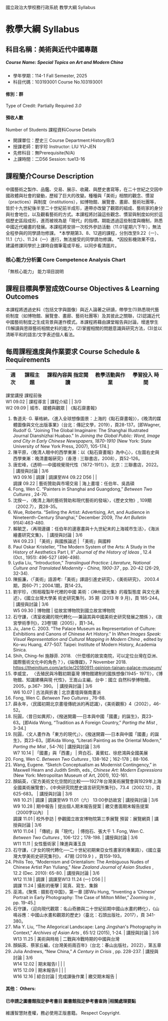 國立政治大學校務行政系統 教學大綱 Syllabus
# 教學大綱 Syllabus
##  科目名稱：美術與近代中國專題
#####  Course Name: Special Topics on Art and Modern China
  * 學年學期：114-1 Fall Semester, 2025 
  * 科目代碼：103193001 Course No.103193001
#### 修別：群
Type of Credit: Partially Required 
_3.0_
#### 預收人數
Number of Students
課程資料Course Details
  * 開課單位：歷史三 Course Department:History/B/3 
  * 授課老師：劉宇珍 Instructor: LIU YU-JEN 
  * 先修科目：無Prerequisite(N/A)
  * 上課時間：二D56 Session: tue13-16
##  課程簡介Course Description
中國藝術之製作、品鑑、交易、展示、收藏、與歷史書寫等，在二十世紀之交因中國政體與社會的變動，歷經了巨大的改變。種種與「美術」相關的觀念、慣習（practices）與制度（institutions），如博物館、展覽會、畫廊、藝術社團等，皆於十九世紀後半至二十世紀前半成形，連帶亦改變了觀眾的組成、藝術家的身分與社會地位，以及觀看藝術的方式。本課程將討論這些觀念、慣習與制度如何於這個歷史區段成形，進而被視為是「現代」的指標。期能透過這些制度與機制，熟悉中國近代繪畫的發展。本課程將安排一次校外參訪活動（11.01星期六下午），無法全程參與的同學請勿修課。
*本學期第3、8、12週的課程，分別改至9.22（一）、11.1（六）、11.24（一）進行，無法接受的同學請勿修課。
*因投影機效果不佳，建議修課同學於上課時自備筆電或平板，以同步看清圖片。
###  核心能力分析圖 Core Competence Analysis Chart
「無核心能力」 
能力項目說明
##  課程目標與學習成效Course Objectives & Learning Outcomes 
本課程將透過史料（包括文字與圖像）與近人論著之研讀，帶學生(1)熟悉現代藝術制度（如博物館、展覽會、畫廊、藝術社團等）及其彼此之關聯，(2)認識近代中國藝術制度之生成背景與運作模式。本課程將藉由課堂報告與討論，增進學生(1)解讀與思辯藝術相關史料的能力，(2)掌握相關的問題意識與研究方法，(3)並以清晰平和的語言/文字表述個人看法。
##  每周課程進度與作業要求 Course Schedule & Requirements
週次 |  課程主題 |  課程內容與 指定閱讀 |  教學活動與作業 |  學習投入 時間  
---|---|---|---|---  
課堂講授 課程前後  
W1 09.02 |  課程導言 |  課程介紹 |  |  3/0  
W2 09.09 |  城市、媒體與觀眾 |  《點石齋畫報》
  1. 魯道夫‧ G. 華格納，〈進入全球想像圖景：上海的《點石齋畫報》〉，《晚清的媒體圖像與文化出版事業》（台北：傳記文學，2019），頁28-137。[即Wagner, Rudolf G. "Joining The Global Imaginaire: The Shanghai Illustrated Journal Dianshizhai Huabao." In _Joining the Global Public: Word, Image and City in Early Chinese Newspapers, 1870-1910_ (New York: State University of New York Press, 2007), 105-174.]
  2. 陳平原，〈晚清人眼中的西學東漸：以《點石齋畫報》為中心〉，《左圖右史與西學東漸：晚清畫報硏究》（香港 : 三聯書店，2008），頁52-126。
  3. 唐宏峰，《透明──中國視覺現代性（1872-1911）》，北京：三聯書店，2022。
|  講授與討論 |  3/6  
W3 09.16 |  調課 |  調課至W4 09.22 D56 |  |   
調課 09.22 |  藝術贊助與市場交易 |  海上畫壇：任伯年、吳昌碩
  1. Fong, Wen C. “Painters in Shanghai and Guangdong,” _Between Two Cultures_ , 24-70.
  2. 沈揆一，〈晚清上海的藝術贊助和現代藝術的發端〉，《歷史文物》, 109期（2002.7），頁28-35。
  3. Wue, Roberta. “Selling the Artist: Advertising, Art, and Audience in Nineteenth-Century Shanghai,” December 2009, _The Art Bulletin_ 91(4):463-480.
  4. 賴毓芝，〈再現邊疆：任伯年的邊塞畫與十九世紀末的上海城市生活〉，《海派繪畫研究文集》，
|  講授與討論 |  3/6  
W4 09.23 |  「美術」與國族論述 |  「美術」與國粹
  1. Paul Oskar Kristeller, “The Modern System of the Arts: A Study in the History of Aesthetics Part I, II” _Journal of the History of Ideas_ , 12.4 (Oct., 1951): 496-527 (496-498).
  2. Lydia Liu, “Introduction,” _Translingual Practice: Literature, National Culture and Translated Modernity - China, 1900-37_ , pp. 20-42 (26-29, 32-34).
  3. 陳振濂，〈「美術」語源考:「美術」譯語引進史研究〉，《美術研究》， 2003.4期，頁60-71；2004.1期，頁14-23。
  4. 劉宇珍，〈照相複製年代裡的中國 美術：《神州國光集》的複製態度 與文化表述〉，《國立台灣大學美 術史研究集刊，35 期（2013 年 9 月)，頁 185-244。
|  講授與討論 |  3/6  
W5 09.30 |  博物館 |  從故宮博物院到國立故宮博物院
  1. 石守謙，〈清室收藏的現代轉化──兼論其與中國美術史研究發展之關係 〉，《故宮學術季刊》，23卷1期（2005），頁1-34。
  2. Ju, Jane C. 2003. “The Palace Museum as Representation of Culture: Exhibitions and Canons of Chinese Art History.” In _When Images Speak: Visual Representation and Cultural Mapping in Modern China_ , edited by Ko-wu Huang, 477-507. Taipei: Institute of Modern History, Academia Sinica.
  3. Shih, Ching-fei 施靜菲. 2018. 〈什麼樣的故宮南院，可以定位台灣在亞洲、國際藝術文化中的角色？〉，《端傳媒》，7 November 2018. https://theinitium.com/article/20180911-opinion-tainan-palace-museum/
  4. 李威宜， 〈去殖民與冷戰初期臺灣 博物館建制的國族想像(1945- 1971)〉，《博物館、知識建構與現 代性》，王嵩山主編，台中：國立 自然科學博物館，2005，p.367- 390。
|  講授與討論 |  3/6  
W6 10.07 |  古法與折衷 |  北京畫壇與嶺南畫派
  1. Fong, Wen C. _Between Two Cultures_ , 76-88.
  2. 薛永年，〈民國初期北京畫壇傳統派的再認識〉，《美術觀察》4（2002），46-52。
  3. 阮圓，〈昔日如異邦〉，《撥迷開霧──日本與中國「國畫」的誕生》，頁23-63。[即Aida Wong, “Tradition as A Foreign Country,” _Parting the Mist_ , 3-34.]
  4. 阮圓，〈文人畫作為「東方的現代」〉，《撥迷開霧──日本與中國「國畫」的誕生》，頁23-63。[即Aida Wong, “Literati Painting as the Oriental Modern,” _Parting the Mist_ , 54-76]
|  講授與討論 |  3/6  
W7 10.14 |  「國畫」與「西畫」 |  齊白石、黃賓虹、徐悲鴻與全國美展
  1. Fong, Wen C. _Between Two Cultures_ , 138-162；162-178；88-106.
  2. Wang, Eugene. “Sketch Conceptualism as Modernist Contingency,” in Maxwell Hearn and Judith Smith, eds., _Chinese Art: Modern Expressions_ (New York: Metropolitan Museum of Art, 2001), 102-161.
  3. 顏娟英，〈官方美術文化空間的比較——1927年台灣美術展覽會與1929年上海全國美術展覽會〉，《中央研究院歷史語言研究所集刊》，73.4（2002.12），頁625-683。
|  講授與討論 |  3/6  
W8 10.21 |  調課 |  調課至W9 11.01（六） 13:00參訪故宮 |  講授與討論 |  3/6  
W9 10.28 |  期中報告 |  提出個人期末報告提案 |  繳交書面期末報告提案（2000字以內） |   
調課 11.01 |  校外參訪 |  參觀國立故宮博物院第三季展覽 預習：展覽網頁 |  講授與討論 |  3/6  
W10 11.04 |  「傳統」與「現代」 |  傅抱石、張大千 1. Fong, Wen C. _Between Two Cultures_ , 106-122；178-198. |  講授與討論 |  3/6  
W11 11.11 |  女性藝術家 |  陳進與潘玉良
  1. 石守謙，〈才女的現代轉化──二十世紀初期東亞女性畫家的專業路〉，《國立臺灣大學美術史研究集刊》， 47期 (2019.9 ) ，頁159-193。
  2. Philis Teo, “Modernism and Orientalism: The Ambiguous Nudes of Chinese Artist Pan Yuliang,” _New Zealand Journal of Asian Studies_ , 12.2 (Dec. 2010): 65-80.
|  講授與討論 |  3/6  
W12 11.18 |  調課 |  調課至W13 11.24 (一) D56 |  |   
調課 11.24 |  攝影的衝擊 |  寫真、寫生、集錦
  1. 巫鴻，《聚焦 : 摄影在中国》，第一章 [即Wu Hung, “Inventing a ‘Chinese’ Portrait in Early Photography: The Case of Milton Miller,” _Zooming In_ , pp. 19-45.]
  2. 石守謙，〈迎向現代觀眾：名山奇勝與二十世紀前期中國山水畫的轉化〉，《山鳴谷應：中國山水畫和觀眾的歷史》（臺北：石頭出版社，2017），頁 341-380。
  3. Mia Y. Liu, “The Allegorical Landscape: Lang Jingshan's Photography in Context,” _Archives of Asian Arts_ , 65:1/2 (2015), 1-24.
|  講授與討論 |  3/6  
W13 11.25 |  美術與時局 |  二戰與冷戰時期的中國與台灣
  1. 顏娟英、蔡家丘編，《台灣美術兩百年》（台北：春山出版社，2022），第五章
  2. Julia Andrews, “New China,” _A Century in Crisis_ , pp. 228-237.
|  講授與討論 |  3/6  
W14 12.02 |  期末報告I |  |  |   
W15 12.09 |  期末報告II |  |  |   
W16 12.16 |  綜合討論 |  完成課後作業 |  繳交期末報告 |   
####  其他： Others:
####  已申請之圖書館指定參考書目  圖書館指定參考書查詢 |相關處理要點
維護智慧財產權，務必使用正版書籍。 Respect Copyright.